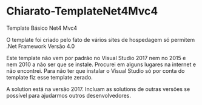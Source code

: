 # Chiarato-TemplateNet4Mvc4
Template Básico Net4 Mvc4 

O template foi criado pelo fato de vários sites de hospedagem só permitem .Net Framework Versão 4.0

Este template não vem por padrão no Visual Studio 2017 nem no 2015 e nem 2010 a não ser que se instale.
Procurei em alguns lugares na internet e não encontrei. Para não ter que instalar o Visual Studio só por conta do template fiz esse template zerado.


A solution está na versão 2017.
Incluam as solutions de outras versões se possível para ajudarmos outros desenvolvedores.
